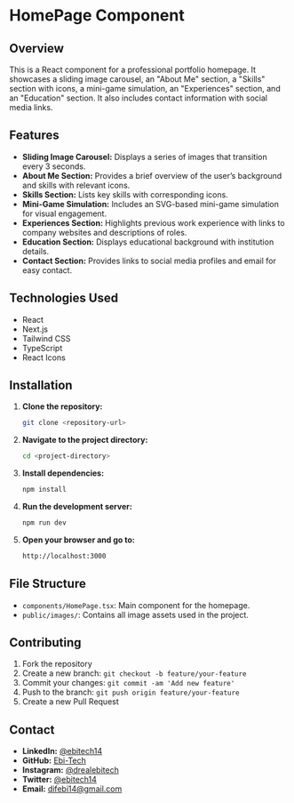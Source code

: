 # HomePage Component

## Overview

This is a React component for a professional portfolio homepage. It showcases a sliding image carousel, an "About Me" section, a "Skills" section with icons, a mini-game simulation, an "Experiences" section, and an "Education" section. It also includes contact information with social media links.

## Features

- **Sliding Image Carousel:** Displays a series of images that transition every 3 seconds.
- **About Me Section:** Provides a brief overview of the user’s background and skills with relevant icons.
- **Skills Section:** Lists key skills with corresponding icons.
- **Mini-Game Simulation:** Includes an SVG-based mini-game simulation for visual engagement.
- **Experiences Section:** Highlights previous work experience with links to company websites and descriptions of roles.
- **Education Section:** Displays educational background with institution details.
- **Contact Section:** Provides links to social media profiles and email for easy contact.

## Technologies Used

- React
- Next.js
- Tailwind CSS
- TypeScript
- React Icons

## Installation

1. **Clone the repository:**

   ```bash
   git clone <repository-url>
   ```

2. **Navigate to the project directory:**

   ```bash
   cd <project-directory>
   ```

3. **Install dependencies:**

   ```bash
   npm install
   ```

4. **Run the development server:**

   ```bash
   npm run dev
   ```

5. **Open your browser and go to:**

   ```bash
   http://localhost:3000
   ```

## File Structure

- `components/HomePage.tsx`: Main component for the homepage.
- `public/images/`: Contains all image assets used in the project.

## Contributing

1. Fork the repository
2. Create a new branch: `git checkout -b feature/your-feature`
3. Commit your changes: `git commit -am 'Add new feature'`
4. Push to the branch: `git push origin feature/your-feature`
5. Create a new Pull Request

## Contact

- **LinkedIn:** [@ebitech14](https://www.linkedin.com/in/ebitech14)
- **GitHub:** [Ebi-Tech](https://github.com/Ebi-Tech)
- **Instagram:** [@drealebitech](https://www.instagram.com/drealebitech)
- **Twitter:** [@ebitech14](https://twitter.com/ebitech14)
- **Email:** [difebi14@gmail.com](mailto:difebi14@gmail.com)